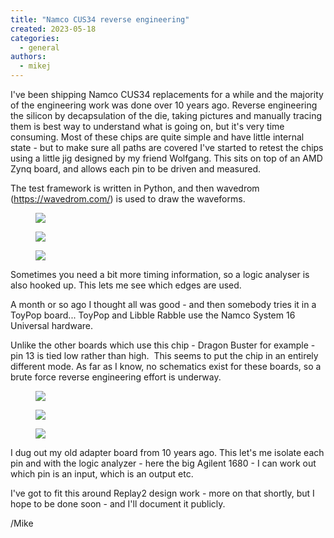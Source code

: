 ```yaml
---
title: "Namco CUS34 reverse engineering"
created: 2023-05-18
categories: 
  - general
authors: 
  - mikej
---
```


I've been shipping Namco CUS34 replacements for a while and the majority of the engineering work was done over 10 years ago. Reverse engineering the silicon by decapsulation of the die, taking pictures and manually tracing them is best way to understand what is going on, but it's very time consuming. Most of these chips are quite simple and have little internal state - but to make sure all paths are covered I've started to retest the chips using a little jig designed by my friend Wolfgang. This sits on top of an AMD Zynq board, and allows each pin to be driven and measured.

The test framework is written in Python, and then wavedrom (https://wavedrom.com/) is used to draw the waveforms.

<figure>

![](@assets/images/post/20230206_121314-scaled.jpg)

</figure>

<figure>

![](@assets/images/post/capture_main_read.png)

</figure>

<figure>

![](@assets/images/post/logic_main_read.png)

</figure>

Sometimes you need a bit more timing information, so a logic analyser is also hooked up. This lets me see which edges are used.

A month or so ago I thought all was good - and then somebody tries it in a ToyPop board... ToyPop and Libble Rabble use the Namco System 16 Universal hardware.

Unlike the other boards which use this chip - Dragon Buster for example - pin 13 is tied low rather than high.  This seems to put the chip in an entirely different mode. As far as I know, no schematics exist for these boards, so a brute force reverse engineering effort is underway.

<figure>

![](@assets/images/post/toypop-scaled.jpeg)

</figure>

<figure>

![](@assets/images/post/cus34_logic-scaled.jpeg)

</figure>

<figure>

![](@assets/images/post/agilent_cus34-scaled.jpeg)

</figure>

I dug out my old adapter board from 10 years ago. This let's me isolate each pin and with the logic analyzer - here the big Agilent 1680 - I can work out which pin is an input, which is an output etc.

I've got to fit this around Replay2 design work - more on that shortly, but I hope to be done soon - and I'll document it publicly.

/Mike
